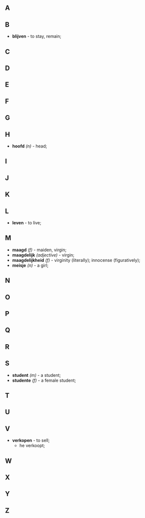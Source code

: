 ## A
## B
* **blijven** - to stay, remain;
## C
## D
## E
## F
## G
## H
* **hoofd** *(n)* - head;
## I
## J
## K
## L
* **leven** - to live;
## M
* **maagd** *(f)* - maiden, virgin;
* **maagdelijk** *(adjective)* - virgin;
* **maagdelijkheid** *(f)* - virginity (literally); innocense (figuratively);
* **meisje** *(n)* - a girl;
## N
## O
## P
## Q
## R
## S
* **student** *(m)* - a student;
* **studente** *(f)* - a female student;

## T
## U
## V
* **verkopen** - to sell;
  * he verkoopt;
## W
## X
## Y
## Z
